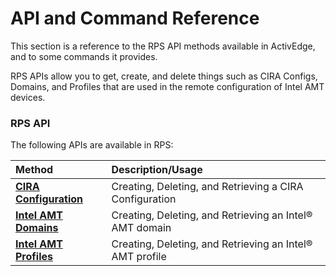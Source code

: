 # API and Command Reference

This section is a reference to the RPS API methods available in ActivEdge, and to some commands it provides.

RPS APIs allow you to get, create, and delete things such as CIRA Configs, Domains, and Profiles that are used in the remote configuration of Intel AMT devices.

### RPS API

The following APIs are available in RPS: 

| Method       |  Description/Usage |
   | :----------- | :------------------------ |   
   | **[CIRA Configuration](./RPSmethods/ciraconfig.md)** | Creating, Deleting, and Retrieving a CIRA Configuration |
   | **[Intel AMT Domains](./RPSmethods/domains.md)** | Creating, Deleting, and Retrieving an Intel&reg; AMT domain |
   | **[Intel AMT Profiles](./RPSmethods/profiles.md)** | Creating, Deleting, and Retrieving an Intel&reg; AMT profile |



